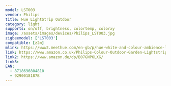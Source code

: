 ```yaml
---
model: LST003
vendor: Philips
title: Hue LightStrip Outdoor
category: light
supports: on/off, brightness, colortemp, colorxy
image: /assets/images/devices/Philips_LST003.jpg
zigbeemodel: ['LST003']
compatible: [z2m]
mlink: https://www2.meethue.com/en-gb/p/hue-white-and-colour-ambience-lightstrip-outdoor-2-metre/8718696804810
link: https://www.amazon.co.uk/Philips-Colour-Outdoor-Garden-Lightstrip/dp/B07GDWP7CP/
link2: https://www.amazon.de/dp/B07GNP6LXG/
link3: 
EAN: 
  - 8718696804810
  - 9290018187B
---
```

